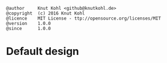    @author     Knut Kohl <github@knutkohl.de>
    @copyright  (c) 2016 Knut Kohl
    @licence    MIT License - ttp://opensource.org/licenses/MIT
    @version    1.0.0
    @since      1.0.0

# Default design
